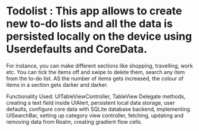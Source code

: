 # Todolist : This app allows to create new to-do lists and all the data is persisted locally on the device using Userdefaults and CoreData.
 For instance, you can make  different sections like shopping, travelling, work etc.
 You can tick the items off and swipe to delete them, search any item from the to-do list. AS the number of items gets increased, the colour of items in a section gets darker and darker.

Functionality Used: 
UITableViewController, TableView Delegate methods, creating a text field inside UIAlert,
persistent local data storage, user defaults, configure core data with SQLite database backend,
implementing UISearchBar, setting up category view controller, fetching, updating and 
removing data from Realm, creating gradient flow cells.


